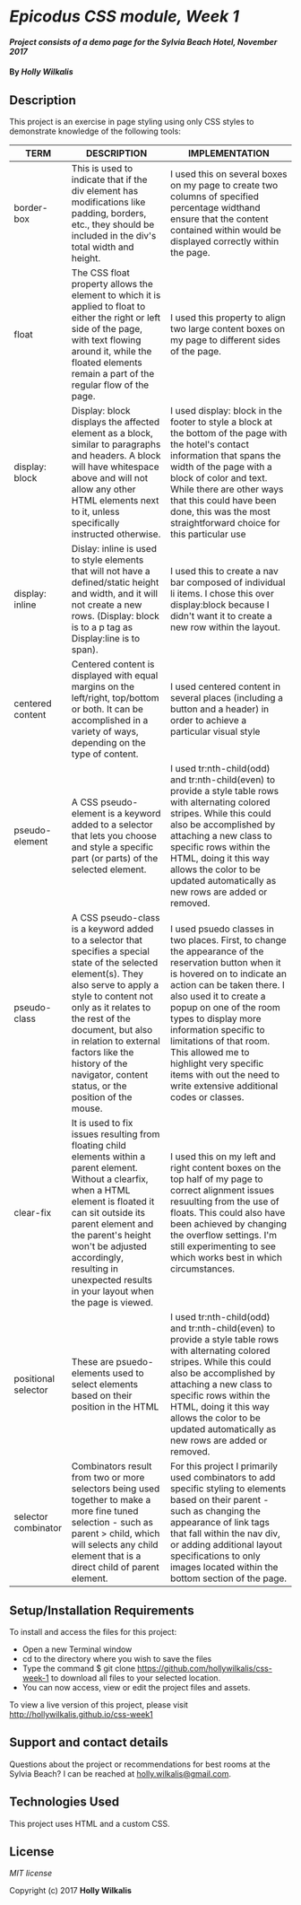 # _Epicodus CSS module, Week 1_

#### _Project consists of a demo page for the Sylvia Beach Hotel, November 2017_

#### By _Holly Wilkalis_

## Description
This project is an exercise in page styling using only CSS styles to demonstrate knowledge of the following tools:
<html>
  <table>
    <thead>
      <th>TERM</th>
      <th>DESCRIPTION</th>
      <th>IMPLEMENTATION</th>
    <thead>
    <tbody>
      <tr>
        <td>border-box</td>
        <td>This is used to indicate that if the div element has modifications like padding, borders, etc., they should be included in the div's total width and height.</td>
        <td>I used this on several boxes on my page to create two columns of specified percentage widthand ensure that the content contained within would be displayed correctly within the page.</td>
      </tr>
      <tr>
        <td>float</td>
        <td>The CSS float property allows the element to which it is applied to float to either the right or left side of the page, with text flowing around it, while the floated elements remain a part of the regular flow of the page. </td>
        <td>I used this property to align two large content boxes on my page to different sides of the page.</td>
      </tr>
      <tr>
        <td>display: block</td>
        <td>Display: block displays the affected element as a block, similar to paragraphs and headers. A block will have whitespace above and will not allow any other HTML elements next to it, unless specifically instructed otherwise.</td>
        <td>I used display: block in the footer to style a block at the bottom of the page with the hotel's contact information that spans the width of the page with a block of color and text. While there are other ways that this could have been done, this was the most straightforward choice for this particular use</td>
       </tr>
       <tr>
         <td>display: inline</td>
         <td>Dislay: inline is used to style elements that will not have a defined/static height and width, and it will not create a new rows. (Display: block is to a p tag as Display:line is to span).</td>
         <td>I used this to create a nav bar composed of individual li items. I chose this over display:block because I didn't want it to create a new row within the layout. </td>
      </tr>
      <tr>
         <td>centered content</td>
         <td>Centered content is displayed with equal margins on the left/right, top/bottom or both. It can be accomplished in a variety of ways, depending on the type of content.</td>
         <td>I used centered content in several places (including a button and a header) in order to achieve a particular visual style</td>
      </tr>
      <tr>
         <td>pseudo-element</td>
         <td>A CSS pseudo-element is a keyword added to a selector that lets you choose and style a specific part (or parts) of the selected element. </td>
         <td>I used tr:nth-child(odd) and tr:nth-child(even) to provide a style table rows with alternating colored stripes. While this could also be accomplished by attaching a new class to specific rows within the HTML, doing it this way allows the color to be updated automatically as new rows are added or removed.</td>
      </tr>
      <tr>
         <td>pseudo-class</td>
         <td>A CSS pseudo-class is a keyword added to a selector that specifies a special state of the selected element(s). They also serve to apply a style to content not only as it relates to the rest of the document, but also in relation to external factors like the history of the navigator, content status, or the position of the mouse.</td>
         <td>I used psuedo classes in two places. First, to change the appearance of the reservation button when it is hovered on to indicate an action can be taken there. I also used it to create a popup on one of the room types to display more information specific to limitations of that room. This allowed me to highlight very specific items with out the need to write extensive additional codes or classes.</td>
      </tr>
      <tr>
         <td>clear-fix</td>
         <td>It is used to fix issues resulting from floating child elements within a parent element. Without a clearfix, when a HTML element is floated it can sit outside its parent element and the parent's height won't be adjusted accordingly, resulting in unexpected results in your layout when the page is viewed.
</td>
         <td>I used this on my left and right content boxes on the top half of my page to correct alignment issues resuulting from the use of floats. This could also have been achieved by changing the overflow settings. I'm still experimenting to see which works best in which circumstances.</td>
      </tr>
      <tr>
         <td>positional selector</td>
         <td>These are psuedo-elements used to select elements based on their position in the HTML</td>
         <td>I used tr:nth-child(odd) and tr:nth-child(even) to provide a style table rows with alternating colored stripes. While this could also be accomplished by attaching a new class to specific rows within the HTML, doing it this way allows the color to be updated automatically as new rows are added or removed.</td>
      </tr>
      <tr>
         <td>selector combinator</td>
         <td>Combinators result from two or more selectors being used together to make a more fine tuned selection - such as parent > child, which will selects any child	element that is a direct child of parent element.</td>
         <td>For this project I primarily used combinators to add specific styling to elements based on their parent - such as changing the appearance of link tags that fall within the nav div, or adding additional layout specifications to only images located within the bottom section of the page.</td>
      </tr>
    </tbody>
  </table>

## Setup/Installation Requirements

To install and access the files for this project:
* Open a new Terminal window
* cd to the directory where you wish to save the files
* Type the command $ git clone https://github.com/hollywilkalis/css-week-1 to download all files to your selected location.
* You can now access, view or edit the project files and assets.

To view a live version of this project, please visit http://hollywilkalis.github.io/css-week1

## Support and contact details

Questions about the project or recommendations for best rooms at the Sylvia Beach? I can be reached at holly.wilkalis@gmail.com.

## Technologies Used

This project uses HTML and a custom CSS.

## License

*MIT license*

Copyright (c) 2017 **Holly Wilkalis**
